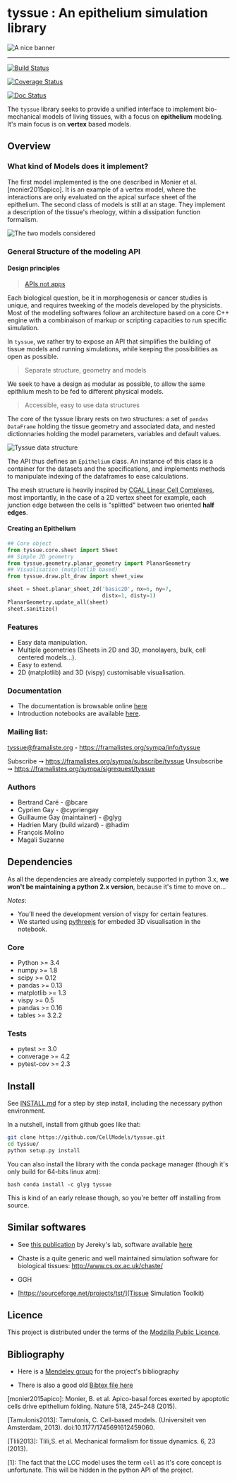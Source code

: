 # tyssue : An epithelium simulation library

![A nice banner](doc/illus/banner.png)

<hr/>

[![Build Status](https://travis-ci.org/DamCB/tyssue.svg?branch=master)](https://travis-ci.org/DamCB/tyssue)

[![Coverage Status](https://coveralls.io/repos/CellModels/tyssue/badge.svg)](https://coveralls.io/r/CellModels/tyssue)

[![Doc Status](https://readthedocs.org/projects/tyssue/badge/?version=latest)](http://tyssue.readthedocs.io/en/latest/)


The `tyssue` library seeks to provide a unified interface to implement
bio-mechanical models of living tissues, with a focus on **epithelium** modeling.
It's main focus is on **vertex** based models.

## Overview

### What kind of Models does it implement?

The first model implemented is the one described in
Monier et al. [monier2015apico]. It is an example of a vertex model,
where the interactions are only evaluated on the apical surface sheet
of the epithelium. The second class of models is still at an
stage. They implement a description of the tissue's rheology, within a
dissipation function formalism.

![The two models considered](doc/illus/two_models.png)

### General Structure of the modeling API

#### Design principles

> [APIs not apps](https://opensource.com/education/15/9/apis-not-apps)

Each biological question, be it in morphogenesis or cancer studies is
unique, and requires tweeking of the models developed by the
physicists. Most of the modelling softwares follow an architecture
based on a core C++ engine with a combinaison of markup or scripting
capacities to run specific simulation.

In `tyssue`, we rather try to expose an API that simplifies the
building of tissue models and running simulations, while keeping the
possibilities as open as possible.

> Separate structure, geometry and models

We seek to have a design as modular as possible, to allow the same
epithlium mesh to be fed to different physical models.

> Accessible, easy to use data structures

The core of the tyssue library rests on two structures: a set of
`pandas DataFrame` holding the tissue geometry and associated data,
and nested dictionnaries holding the model parameters, variables and
default values.

![Tyssue data structure](doc/illus/tyssue_data_management.png)

The API thus defines an `Epithelium` class. An instance of this class
is a container for the datasets and the specifications, and implements
methods to manipulate indexing of the dataframes to ease calculations.

The mesh structure is heavily inspired by
[CGAL Linear Cell Complexes](http://doc.cgal.org/latest/Linear_cell_complex/index.html),
most importantly, in the case of a 2D vertex sheet for example, each
junction edge between the cells is "splitted" between two oriented **half
edges**.


#### Creating an Epithelium

```python
## Core object
from tyssue.core.sheet import Sheet
## Simple 2D geometry
from tyssue.geometry.planar_geometry import PlanarGeometry
## Visualisation (matplotlib based)
from tyssue.draw.plt_draw import sheet_view

sheet = Sheet.planar_sheet_2d('basic2D', nx=6, ny=7,
                              distx=1, disty=1)
PlanarGeometry.update_all(sheet)
sheet.sanitize()
```

### Features

* Easy data manipulation.
* Multiple geometries (Sheets in 2D and 3D, monolayers, bulk, cell
centered models...).
* Easy to extend.
* 2D (matplotlib) and 3D (vispy) customisable visualisation.

### Documentation

* The documentation is browsable online [here](http://tyssue.readthedocs.io/en/latest/)
* Introduction notebooks are available [here](doc/notebooks).

### Mailing list:

tyssue@framaliste.org - https://framalistes.org/sympa/info/tyssue

Subscribe ➙ https://framalistes.org/sympa/subscribe/tyssue
Unsubscribe ➙ https://framalistes.org/sympa/sigrequest/tyssue


### Authors

* Bertrand Caré - @bcare
* Cyprien Gay - @cypriengay
* Guillaume Gay (maintainer) - @glyg
* Hadrien Mary (build wizard) - @hadim
* François Molino
* Magali Suzanne


## Dependencies

As all the dependencies are already completely supported in
python 3.x, **we won't be maintaining a python 2.x version**, because
it's time to move on...

*Notes*:
* You'll need the development version of vispy for certain features.
* We started using [pythreejs](https://github.com/jovyan/pythreejs) for
embeded 3D visualisation in the notebook.

### Core

- Python >= 3.4
- numpy >= 1.8
- scipy >= 0.12
- pandas >= 0.13
- matplotlib >= 1.3
- vispy >= 0.5
- pandas >= 0.16
- tables >= 3.2.2


### Tests
- pytest >= 3.0
- converage >= 4.2
- pytest-cov >= 2.3

## Install

See [INSTALL.md](INSTALL.md) for a step by step install, including the necessary python environment.

In a nutshell, install from github goes like that:

```bash
git clone https://github.com/CellModels/tyssue.git
cd tyssue/
python setup.py install
```

You can also install the library with the conda package manager
(though it's only build for 64-bits linux atm):

```bash conda install -c glyg tyssue ```

This is kind of an early release though, so you're better off installing from source.

## Similar softwares

* See
  [this publication](http://bioinformatics.oxfordjournals.org.gate1.inist.fr/content/32/2/219/F2.expansion.html)
  by Jereky's lab, software available
  [here](http://www.biocenter.helsinki.fi/salazar/software.html)

* Chaste is a quite generic and well maintained simulation software for biological tissues:
  http://www.cs.ox.ac.uk/chaste/

* GGH

- [https://sourceforge.net/projects/tst/](Tissue Simulation Toolkit)



## Licence

This project is distributed under the terms of the [Modzilla Public Licence](https://www.mozilla.org/en-US/MPL/2.0/).


## Bibliography

* Here is a [Mendeley group](https://www.mendeley.com/groups/7132031/tyssue/) for the project's
  bibliography

* There is also a good old [Bibtex file here](bibliography/tyssue.bib)



[monier2015apico]: Monier, B. et al. Apico-basal forces exerted by
  apoptotic cells drive epithelium folding. Nature 518, 245–248 (2015).

[Tamulonis2013]: Tamulonis, C. Cell-based models. (Universiteit ven Amsterdam, 2013). doi:10.1177/1745691612459060.

[Tlili2013]: Tlili,S. et al. Mechanical formalism for tissue dynamics. 6, 23 (2013).

[1]: The fact that the LCC model uses the term `cell` as it's core
  concept is unfortunate. This will be hidden in the python API of the project.
